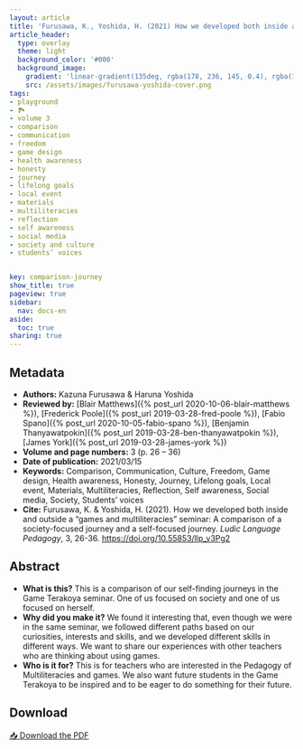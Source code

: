 ```yaml
---
layout: article
title: 'Furusawa, K., Yoshida, H. (2021) How we developed both inside and outside a “games and multiliteracies” seminar: A comparison of a society-focused journey and a self-focused journey'
article_header:
  type: overlay
  theme: light
  background_color: '#000'
  background_image:
    gradient: 'linear-gradient(135deg, rgba(178, 236, 145, 0.4), rgba(147, 81, 182, 0.4))'
    src: /assets/images/furusawa-yoshida-cover.png
tags:
- playground
- 🏞
- volume 3
- comparison
- communication
- freedom
- game design
- health awareness
- honesty
- journey
- lifelong goals
- local event
- materials
- multiliteracies
- reflection
- self awareness
- social media
- society and culture
- students’ voices


key: comparison-journey
show_title: true
pageview: true
sidebar:
  nav: docs-en
aside:
  toc: true
sharing: true
---
```


<meta name="citation_title" content="How we developed both inside and outside a “games and multiliteracies” seminar: A comparison of a society-focused journey and a self-focused journey">
<meta name="citation_author" content="Furusawa, Kazuna">
<meta name="citation_author" content="Yoshida, Haruna">
<meta name="citation_publication_date" content="2021/03/15">
<meta name="citation_journal_title" content="Ludic Language Pedagogy">
<meta name="citation_volume" content="3">
<meta name="citation_firstpage" content="26">
<meta name="citation_lastpage" content="36">
<meta name="citation_pdf_url" content="http://www.llpjournal.org/assets/publication-pdfs/furusawa-yoshida-comparison-journey.pdf">


<!--more-->

## Metadata

- **Authors:** Kazuna Furusawa & Haruna Yoshida
- **Reviewed by:** [Blair Matthews]({% post_url 2020-10-06-blair-matthews %}), [Frederick Poole]({% post_url 2019-03-28-fred-poole %}), [Fabio Spano]({% post_url 2020-10-05-fabio-spano %}), [Benjamin Thanyawatpokin]({% post_url 2019-03-28-ben-thanyawatpokin %}), [James York]({% post_url 2019-03-28-james-york %})
- **Volume and page numbers:** 3 (p. 26 – 36)
- **Date of publication:** 2021/03/15
- **Keywords:** Comparison, Communication, Culture, Freedom, Game design, Health awareness, Honesty, Journey, Lifelong goals, Local event, Materials, Multiliteracies, Reflection, Self awareness, Social media, Society, Students’ voices
- **Cite:** Furusawa, K. & Yoshida, H. (2021). How we developed both inside and outside a “games and multiliteracies” seminar: A comparison of a society-focused journey and a self-focused journey. *Ludic Language Pedagogy*, 3, 26-36. https://doi.org/10.55853/llp_v3Pg2

## Abstract

- **What is this?** This is a comparison of our self-finding journeys in the Game Terakoya seminar. One of us focused on society and one of us focused on herself.
- **Why did you make it?** We found it interesting that, even though we were in the same seminar, we followed different paths based on our curiosities, interests and skills, and we developed different skills in different ways. We want to share our experiences with other teachers who are thinking about using games.
- **Who is it for?** This is for teachers who are interested in the Pedagogy of Multiliteracies and games. We also want future students in the Game Terakoya to be inspired and to be eager to do something for their future.

## Download

<a class="button button--action button--rounded button--lg" href="/assets/publication-pdfs/furusawa-yoshida-comparison-journey.pdf"><i class="fas fa-file-download"></i> 📥 Download the PDF </a>